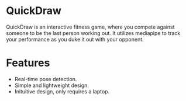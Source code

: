 # QuickDraw
QuickDraw is an interactive fitness game, where you compete against someone to be the last person working out. It utilizes mediapipe to track your performance as you duke it out with your opponent. 

# Features
- Real-time pose detection.
- Simple and lightweight design.
- Inituitive design, only requires a laptop.
